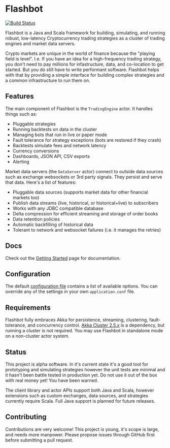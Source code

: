 # Flashbot
[![Build Status](https://travis-ci.org/infixtrading/flashbot.svg?branch=master)](https://travis-ci.org/infixtrading/flashbot)

Flashbot is a Java and Scala framework for building, simulating, and running robust, low-latency Cryptocurrency trading strategies as a cluster of trading engines and market data servers.

Crypto markets are unique in the world of finance because the "playing field is level". I.e. If you have an idea for a high-frequency trading strategy, you don't need to pay millions for infastructure, data, and co-location to get started. But you do still have to write performant software. Flashbot helps with that by providing a simple interface for building complex strategies and a common infrastructure to run them on.

## Features
The main component of Flashbot is the `TradingEngine` actor. It handles things such as:
* Pluggable strategies
* Running backtests on data in the cluster
* Managing bots that run in live or paper mode
* Fault tolerance for strategy exceptions (bots are restored if they crash)
* Backtests simulate fees and network latency
* Currency conversions
* Dashboards, JSON API, CSV exports
* Alerting

Market data servers (the `DataServer` actor) connect to outside data sources such as exchange websockets or 3rd party signals. They persist and serve that data. Here's a list of features:
* Pluggable data sources (supports market data for other financial markets too)
* Publish data streams (live, historical, or historical+live) to subscribers
* Works with any JDBC compatible database
* Delta compression for efficient streaming and storage of order books
* Data retention policies
* Automatic backfilling of historical data
* Tolerant to network and websocket failures (i.e. it manages the retries)

## Docs
Check out the [Getting Started](https://github.com/infixtrading/flashbot/wiki/Getting-Started) page for documentation.

## Configuration
The default [configuration file](https://github.com/infixtrading/flashbot/blob/master/modules/server/src/main/resources/reference.conf) contains a list of available options. You can override any of the settings in your own `application.conf` file.

## Requirements
Flashbot fully embraces Akka for persistence, streaming, clustering, fault-tolerance, and concurrency control. [Akka Cluster 2.5.x](https://doc.akka.io/docs/akka/2.5/index-cluster.html) is a dependency, but running a cluster is not required. You may use Flashbot in standalone mode on a non-cluster actor system.

## Status
This project is alpha software. In it's current state it's a good tool for prototyping and simulating strategies however the unit tests are minimal and it hasn't been battle tested in production yet. Do not use it out of the box with real money yet! You have been warned.

The client library and actor APIs support both Java and Scala, however extensions such as custom exchanges, data sources, and strategies currently require Scala. Full Java support is planned for future releases.

## Contributing
Contributions are very welcome! This project is young, it's scope is large, and needs more manpower. Please propose issues through GitHub first before submitting a pull request.
